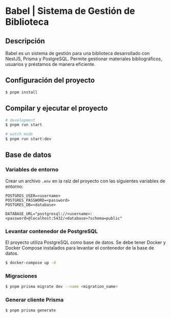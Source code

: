 # Babel | Sistema de Gestión de Biblioteca

## Descripción

Babel es un sistema de gestión para una biblioteca desarrollado con NestJS, Prisma y PostgreSQL. Permite gestionar materiales bibliográficos, usuarios y préstamos de manera eficiente.

## Configuración del proyecto

```bash
$ pnpm install
```

## Compilar y ejecutar el proyecto

```bash
# development
$ pnpm run start

# watch mode
$ pnpm run start:dev

```

## Base de datos

### Variables de entorno

Crear un archivo `.env` en la raíz del proyecto con las siguientes variables de entorno:

```
POSTGRES_USER=<username>
POSTGRES_PASSWORD=<password>
POSTGRES_DB=<database>

DATABASE_URL="postgresql://<username>:<password>@localhost:5432/<database>?schema=public"
```

### Levantar contenedor de PostgreSQL

El proyecto utiliza PostgreSQL como base de datos. Se debe tener Docker y Docker Compose instalados para levantar el contenedor de la base de datos.

```bash
$ docker-compose up -d
```

### Migraciones

```bash
$ pnpm prisma migrate dev --name <migration_name>
```

### Generar cliente Prisma

```bash
$ pnpm prisma generate
```